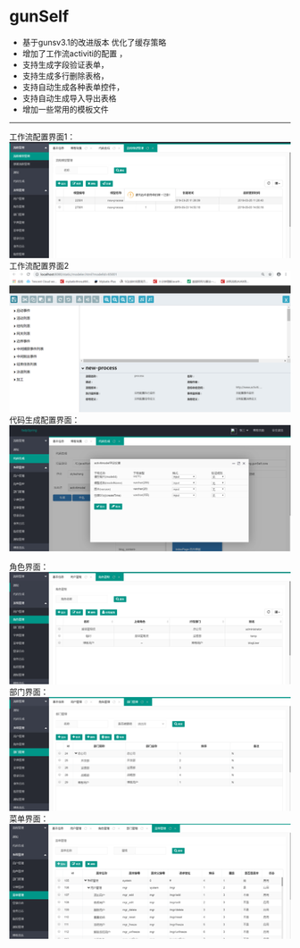# gunSelf
+ 基于gunsv3.1的改进版本 优化了缓存策略
+ 增加了工作流activiti的配置 ，
+ 支持生成字段验证表单，
+ 支持生成多行删除表格，
+ 支持自动生成各种表单控件，
+ 支持自动生成导入导出表格
+ 增加一些常用的模板文件

----
工作流配置界面1：![](https://github.com/mryx00/imgs/blob/master/liucheng.png "工作流配置界面")
工作流配置界面2![](https://github.com/mryx00/imgs/blob/master/liucheng2.png "工作流配置界面")
代码生成配置界面：![](https://github.com/mryx00/imgs/blob/master/shengcheng.png "代码生成配置")

角色界面：![](https://github.com/mryx00/imgs/blob/master/juese.png "角色界面")
部门界面：![](https://github.com/mryx00/imgs/blob/master/bumen.png "部门界面")
菜单界面：![](https://github.com/mryx00/imgs/blob/master/caidan.png "菜单界面")
